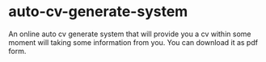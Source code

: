 # auto-cv-generate-system
An online auto cv generate system that will provide you a cv within some moment will taking some information from you. You can download it as pdf form.
